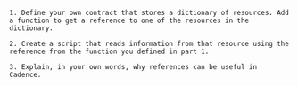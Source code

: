 

    1. Define your own contract that stores a dictionary of resources. Add a function to get a reference to one of the resources in the dictionary.

    2. Create a script that reads information from that resource using the reference from the function you defined in part 1.

    3. Explain, in your own words, why references can be useful in Cadence.

